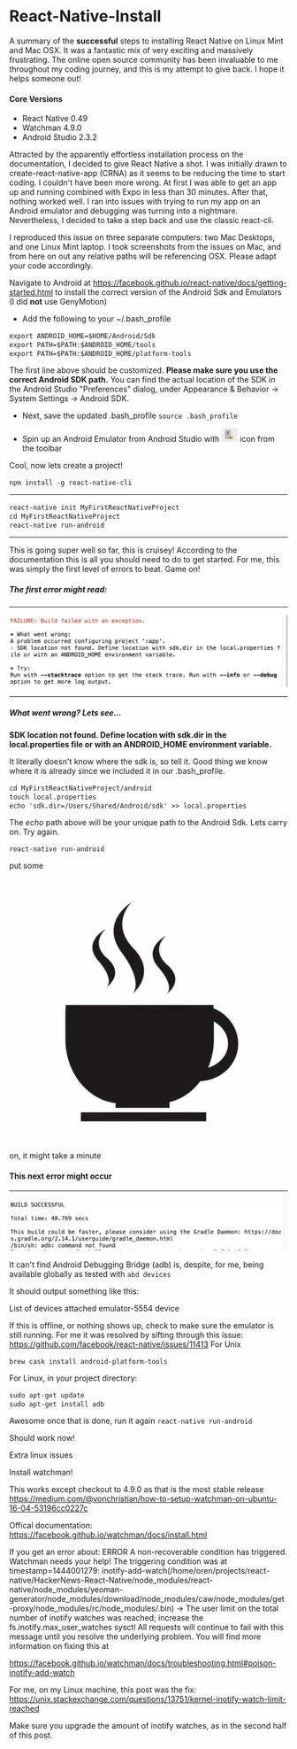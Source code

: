 # React-Native-Install

A summary of the **successful** steps to installing React Native on Linux Mint and Mac OSX. It was a fantastic mix of very exciting and massively frustrating. The online open source community has been invaluable to me throughout my coding journey, and this is my attempt to give back. I hope it helps someone out!

#### Core Versions
* React Native 0.49
* Watchman 4.9.0
* Android Studio 2.3.2


Attracted by the apparently effortless installation process on the documentation, I decided to give React Native a shot.
I was initially drawn to create-react-native-app (CRNA) as it seems to be reducing the time to start coding. I couldn't have been more wrong. At first I was able to get an app up and running combined with Expo in less than 30 minutes. After that, nothing worked well. I ran into issues with trying to run my app on an Android emulator and debugging was turning into a nightmare. Nevertheless, I decided to take a step back and use the classic react-cli.

I reproduced this issue on three separate computers: two Mac Desktops, and one Linux Mint laptop. I took screenshots from the issues on Mac, and from here on out any relative paths will be referencing OSX. Please adapt your code accordingly.

Navigate to Android at https://facebook.github.io/react-native/docs/getting-started.html
to install the correct version of the Android Sdk and Emulators (I did **not** use GenyMotion)

* Add the following to your ~/.bash_profile

```
export ANDROID_HOME=$HOME/Android/Sdk
export PATH=$PATH:$ANDROID_HOME/tools
export PATH=$PATH:$ANDROID_HOME/platform-tools
```

The first line above should be customized. **Please make sure you use the correct Android SDK path.** You can find the actual location of the SDK in the Android Studio "Preferences" dialog, under Appearance & Behavior → System Settings → Android SDK.

* Next, save the updated .bash_profile `source .bash_profile`

* Spin up an Android Emulator from Android Studio with ![Emulator Icon](screenshots/react-native-tools-avd.png?raw=true)
icon from the toolbar

Cool, now lets create a project!
```
npm install -g react-native-cli
```
___
```
react-native init MyFirstReactNativeProject
cd MyFirstReactNativeProject
react-native run-android
```
___

This is going super well so far, this is cruisey! According to the documentation this is all you should need to do to get started. For me, this was simply the first level of errors to beat. Game on!

##### The first error might read:

***
![Error 1](screenshots/Error-1-sdk-dir.png?raw=true)
___

##### What went wrong? Lets see...
**SDK location not found. Define location with sdk.dir in the local.properties file or with an ANDROID_HOME environment variable.**

It literally doesn't know where the sdk is, so tell it. Good thing we know where it is already since we included it in our .bash_profile.

```
cd MyFirstReactNativeProject/android
touch local.properties
echo 'sdk.dir=/Users/Shared/Android/sdk' >> local.properties
```

The _echo_ path above will be your unique path to the Android Sdk. Lets carry on. Try again.

```
react-native run-android
```

put some ![Coffee](screenshots/coffee.jpg?raw=true) on, it might take a minute

#### This next error might occur
***
![Error 2](screenshots/Error-2-adb-not-found.png?raw=true)

It can't find Android Debugging Bridge (adb) is, despite, for me, 
being available globally as tested with  `abd devices`

It should output something like this:

List of devices attached
emulator-5554  device

If this is offline, or nothing shows up, check to make sure the emulator is still running.
For me it was resolved by sifting through this issue:
https://github.com/facebook/react-native/issues/11413
For Unix
```
brew cask install android-platform-tools
```

For Linux, in your project directory:
```
sudo apt-get update
sudo apt-get install adb
```

Awesome once that is done, run it again
```react-native run-android```

Should work now!


Extra linux issues

Install watchman!

This works except checkout to 4.9.0 as that is the most stable release
https://medium.com/@vonchristian/how-to-setup-watchman-on-ubuntu-16-04-53196cc0227c

Offical documentation:
https://facebook.github.io/watchman/docs/install.html

If you get an error about:
ERROR  A non-recoverable condition has triggered.  Watchman needs your help!
The triggering condition was at timestamp=1444001279: inotify-add-watch(/home/oren/projects/react-native/HackerNews-React-Native/node_modules/react-native/node_modules/yeoman-generator/node_modules/download/node_modules/caw/node_modules/get-proxy/node_modules/rc/node_modules/.bin) -> The user limit on the total number of inotify watches was reached; increase the fs.inotify.max_user_watches sysctl
All requests will continue to fail with this message until you resolve
the underlying problem.  You will find more information on fixing this at

https://facebook.github.io/watchman/docs/troubleshooting.html#poison-inotify-add-watch

For me, on my Linux machine, this post was the fix:
https://unix.stackexchange.com/questions/13751/kernel-inotify-watch-limit-reached

Make sure you upgrade the amount of inotify watches, as in the second half of this post.
